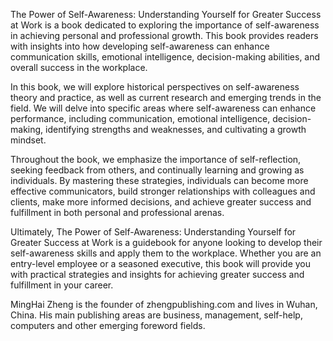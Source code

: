 
The Power of Self-Awareness: Understanding Yourself for Greater Success at Work is a book dedicated to exploring the importance of self-awareness in achieving personal and professional growth. This book provides readers with insights into how developing self-awareness can enhance communication skills, emotional intelligence, decision-making abilities, and overall success in the workplace.

In this book, we will explore historical perspectives on self-awareness theory and practice, as well as current research and emerging trends in the field. We will delve into specific areas where self-awareness can enhance performance, including communication, emotional intelligence, decision-making, identifying strengths and weaknesses, and cultivating a growth mindset.

Throughout the book, we emphasize the importance of self-reflection, seeking feedback from others, and continually learning and growing as individuals. By mastering these strategies, individuals can become more effective communicators, build stronger relationships with colleagues and clients, make more informed decisions, and achieve greater success and fulfillment in both personal and professional arenas.

Ultimately, The Power of Self-Awareness: Understanding Yourself for Greater Success at Work is a guidebook for anyone looking to develop their self-awareness skills and apply them to the workplace. Whether you are an entry-level employee or a seasoned executive, this book will provide you with practical strategies and insights for achieving greater success and fulfillment in your career.

MingHai Zheng is the founder of zhengpublishing.com and lives in Wuhan, China. His main publishing areas are business, management, self-help, computers and other emerging foreword fields.

